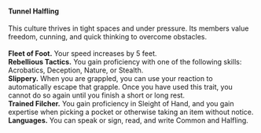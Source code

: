 #### Tunnel Halfling

This culture thrives in tight spaces and under pressure.
Its members value freedom, cunning, and quick thinking to overcome obstacles.
\
\
**Fleet of Foot.**
Your speed increases by 5 feet.
\
**Rebellious Tactics.**
You gain proficiency with one of the following skills: Acrobatics, Deception, Nature, or Stealth.
\
**Slippery.**
When you are grappled, you can use your reaction to automatically escape that grapple.
Once you have used this trait, you cannot do so again until you finish a short or long rest.
\
**Trained Filcher.**
You gain proficiency in Sleight of Hand, and you gain expertise when picking a pocket or otherwise taking an item without notice.
\
**Languages.**
You can speak or sign, read, and write Common and Halfling.
